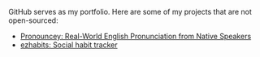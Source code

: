 GitHub serves as my portfolio. Here are some of my projects that are not open-sourced:
- [Pronouncey: Real-World English Pronunciation from Native Speakers](https://chromewebstore.google.com/detail/pronouncey-real-world-eng/kgjbnggfkdndfpcmngnfpikgjnhdaedn)
- [ezhabits: Social habit tracker](https://www.ezhabits.xyz/)
